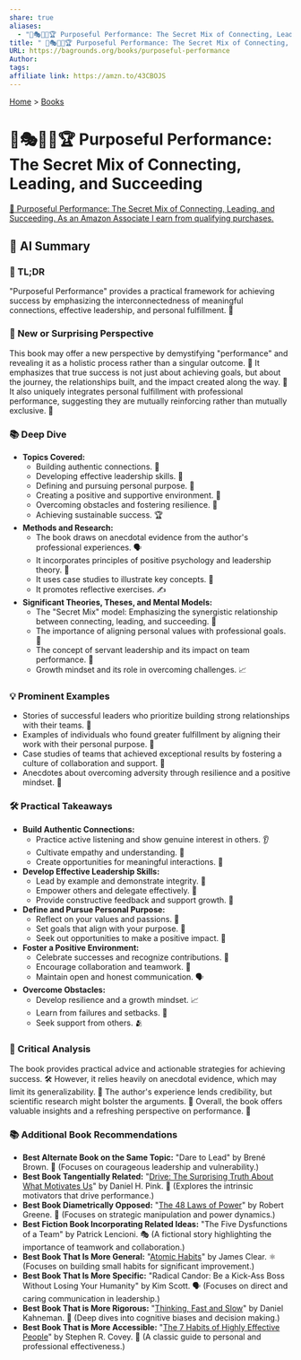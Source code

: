 ```yaml
---
share: true
aliases:
  - "🎯🎭🔗🧭🏆 Purposeful Performance: The Secret Mix of Connecting, Leading, and Succeeding"
title: " 🎯🎭🔗🧭🏆 Purposeful Performance: The Secret Mix of Connecting, Leading, and Succeeding"
URL: https://bagrounds.org/books/purposeful-performance
Author: 
tags: 
affiliate link: https://amzn.to/43CBOJS
---
```

[Home](../index.md) > [Books](./index.md)  
# 🎯🎭🔗🧭🏆 Purposeful Performance: The Secret Mix of Connecting, Leading, and Succeeding  
[🛒 Purposeful Performance: The Secret Mix of Connecting, Leading, and Succeeding. As an Amazon Associate I earn from qualifying purchases.](https://amzn.to/43CBOJS)  
  
## 🤖 AI Summary  
### 🚀 TL;DR  
  
"Purposeful Performance" provides a practical framework for achieving success by emphasizing the interconnectedness of meaningful connections, effective leadership, and personal fulfillment. 🌟  
  
### 🤯 New or Surprising Perspective  
  
This book may offer a new perspective by demystifying "performance" and revealing it as a holistic process rather than a singular outcome. 🧐 It emphasizes that true success is not just about achieving goals, but about the journey, the relationships built, and the impact created along the way. 🤯 It also uniquely integrates personal fulfillment with professional performance, suggesting they are mutually reinforcing rather than mutually exclusive. 🤝  
  
### 📚 Deep Dive  
  
* **Topics Covered:**  
    * Building authentic connections. 🤝  
    * Developing effective leadership skills. 👑  
    * Defining and pursuing personal purpose. 🎯  
    * Creating a positive and supportive environment. 🌱  
    * Overcoming obstacles and fostering resilience. 💪  
    * Achieving sustainable success. 🏆  
* **Methods and Research:**  
    * The book draws on anecdotal evidence from the author's professional experiences. 🗣️  
    * It incorporates principles of positive psychology and leadership theory. 🧠  
    * It uses case studies to illustrate key concepts. 📖  
    * It promotes reflective exercises. ✍️  
* **Significant Theories, Theses, and Mental Models:**  
    * The "Secret Mix" model: Emphasizing the synergistic relationship between connecting, leading, and succeeding. 🔄  
    * The importance of aligning personal values with professional goals. 🧭  
    * The concept of servant leadership and its impact on team performance. 🤲  
    * Growth mindset and its role in overcoming challenges. 📈  
  
### 💡 Prominent Examples  
  
* Stories of successful leaders who prioritize building strong relationships with their teams. 👥  
* Examples of individuals who found greater fulfillment by aligning their work with their personal purpose. 💖  
* Case studies of teams that achieved exceptional results by fostering a culture of collaboration and support. 🤝  
* Anecdotes about overcoming adversity through resilience and a positive mindset. 🥳  
  
### 🛠️ Practical Takeaways  
  
* **Build Authentic Connections:**  
    * Practice active listening and show genuine interest in others. 👂  
    * Cultivate empathy and understanding. 🤗  
    * Create opportunities for meaningful interactions. 💬  
* **Develop Effective Leadership Skills:**  
    * Lead by example and demonstrate integrity. 👑  
    * Empower others and delegate effectively. 🚀  
    * Provide constructive feedback and support growth. 🌱  
* **Define and Pursue Personal Purpose:**  
    * Reflect on your values and passions. 🧭  
    * Set goals that align with your purpose. 🎯  
    * Seek out opportunities to make a positive impact. 💖  
* **Foster a Positive Environment:**  
    * Celebrate successes and recognize contributions. 🎉  
    * Encourage collaboration and teamwork. 🤝  
    * Maintain open and honest communication. 🗣️  
* **Overcome Obstacles:**  
    * Develop resilience and a growth mindset. 📈  
    * Learn from failures and setbacks. 🧠  
    * Seek support from others. 🫂  
  
### 🧐 Critical Analysis  
  
The book provides practical advice and actionable strategies for achieving success. 🛠️ However, it relies heavily on anecdotal evidence, which may limit its generalizability. 🧐 The author's experience lends credibility, but scientific research might bolster the arguments. 🔬 Overall, the book offers valuable insights and a refreshing perspective on performance. 🌟  
  
### 📚 Additional Book Recommendations  
  
* **Best Alternate Book on the Same Topic:** "Dare to Lead" by Brené Brown. 👑 (Focuses on courageous leadership and vulnerability.)  
* **Best Book Tangentially Related:** "[Drive: The Surprising Truth About What Motivates Us](./drive-the-surprising-truth-about-what-motivates-us.md)" by Daniel H. Pink. 🚗 (Explores the intrinsic motivators that drive performance.)  
* **Best Book Diametrically Opposed:** "[The 48 Laws of Power](./the-48-laws-of-power.md)" by Robert Greene. 🐍 (Focuses on strategic manipulation and power dynamics.)  
* **Best Fiction Book Incorporating Related Ideas:** "The Five Dysfunctions of a Team" by Patrick Lencioni. 🎭 (A fictional story highlighting the importance of teamwork and collaboration.)  
* **Best Book That Is More General:** "[Atomic Habits](./atomic-habits.md)" by James Clear. ⚛️ (Focuses on building small habits for significant improvement.)  
* **Best Book That Is More Specific:** "Radical Candor: Be a Kick-Ass Boss Without Losing Your Humanity" by Kim Scott. 🗣️ (Focuses on direct and caring communication in leadership.)  
* **Best Book That is More Rigorous:** "[Thinking, Fast and Slow](./thinking-fast-and-slow.md)" by Daniel Kahneman. 🧠 (Deep dives into cognitive biases and decision making.)  
* **Best Book That is More Accessible:** "[The 7 Habits of Highly Effective People](./the-7-habits-of-highly-effective-people.md)" by Stephen R. Covey. 🌟 (A classic guide to personal and professional effectiveness.)  
